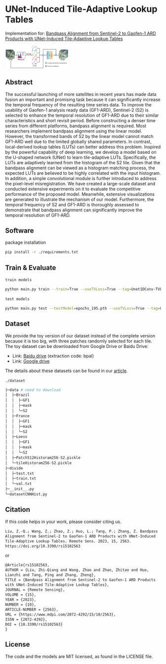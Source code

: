 # UNet-Induced Tile-Adaptive Lookup Tables

Implementation for: [Bandpass Alignment from Sentinel-2 to Gaofen-1 ARD Products with UNet-Induced Tile-Adaptive Lookup Tables](https://www.mdpi.com/2072-4292/15/10/2563)

<img src="ReadMe.assets/model.png" alt="model" style="zoom: 20%;" />



## Abstract

The successful launching of more satellites in recent years has made data fusion an important and promising task because it can significantly increase the temporal frequency of the resulting time series data. To improve the usability of Gaofen-1 analysis ready data (GF1-ARD), Sentinel-2 (S2) is selected to enhance the temporal resolution of GF1-ARD due to their similar characteristics and short revisit period. Before constructing a denser time series from different platforms, bandpass alignment is required. Most researchers implement bandpass alignment using the linear model. However, the transformed bands of S2 by the linear model cannot match GF1-ARD well due to the limited globally shared parameters. In contrast, local-derived lookup tables (LUTs) can better address this problem. Inspired by the powerful capability of deep learning, we develop a model based on the U-shaped network (UNet) to learn tile-adaptive LUTs. Specifically, the LUTs are adaptively learned from the histogram of the S2 tile. Given that the bandpass alignment can be viewed as a histogram matching process, the expected LUTs are believed to be highly correlated with the input histogram. In addition, a simple convolutional module is further introduced to address the pixel-level misregistration. We have created a large-scale dataset and conducted extensive experiments on it to evaluate the competitive performance of the proposed model. Meanwhile, extensive visualizations are generated to illustrate the mechanism of our model. Furthermore, the temporal frequency of S2 and GF1-ARD is thoroughly assessed to demonstrate that bandpass alignment can significantly improve the temporal resolution of GF1-ARD.

## Software

package installation

```sh
pip install -r ./requirements.txt
```



## Train & Evaluate

`train models`

```sh
python main.py train --train=True --useTVLoss=True --tag=Unet1DConv-TVLoss
```

`test models`

```sh
python main.py test --testModel=epochs_195.pth --useTVLoss=True --tag=Unet1DConv-TVLoss
```



## Dataset

We provide the toy version of our dataset instead of the complete version because it is too big, with three patches randomly selected for each tile. The toy dataset  can be downloaded from Google Drive or Baidu Drive:

- Link: [Baidu drive](https://pan.baidu.com/s/1Y8T1AUlWXPbnwchvVASubw) (extraction code: bpal)
- Link: [Google drive](https://drive.google.com/drive/folders/1JOmrlXD16JBP43UQdzJtXz_uCfFxFTUP?usp=share_link)

The details about these datasets can be found in our [article](https://www.mdpi.com/2072-4292/15/10/2563).

`./dataset`

```python
├─data # need to download
│  ├─Brazil
│  │  ├─GF1
│  │  ├─mask
│  │  └─S2
│  ├─France
│  │  ├─GF1
│  │  ├─mask
│  │  └─S2
│  ├─Loess
│  │  ├─GF1
│  │  ├─mask
│  │  └─S2
│  ├─Patch512Historam256-S2.pickle
│  └─tileHistoram256-S2.pickle
├─divide
│  ├─test.txt
│  ├─train.txt
│  └─val.txt
├─__init__.py
└─datasetCNNHist.py
```



## Citation

If this code helps in your work, please consider citing us.

```
Liu, Z.-Q.; Wang, Z.; Zhao, Z.; Huo, L.; Tang, P.; Zhang, Z. Bandpass Alignment from Sentinel-2 to Gaofen-1 ARD Products with UNet-Induced Tile-Adaptive Lookup Tables. Remote Sens. 2023, 15, 2563. https://doi.org/10.3390/rs15102563
```

or

```
@Article{rs15102563,
AUTHOR = {Liu, Zhi-Qiang and Wang, Zhao and Zhao, Zhitao and Huo, Lianzhi and Tang, Ping and Zhang, Zheng},
TITLE = {Bandpass Alignment from Sentinel-2 to Gaofen-1 ARD Products with UNet-Induced Tile-Adaptive Lookup Tables},
JOURNAL = {Remote Sensing},
VOLUME = {15},
YEAR = {2023},
NUMBER = {10},
ARTICLE-NUMBER = {2563},
URL = {https://www.mdpi.com/2072-4292/15/10/2563},
ISSN = {2072-4292},
DOI = {10.3390/rs15102563}
}
```



## License

The code and the models are MIT licensed, as found in the LICENSE file.